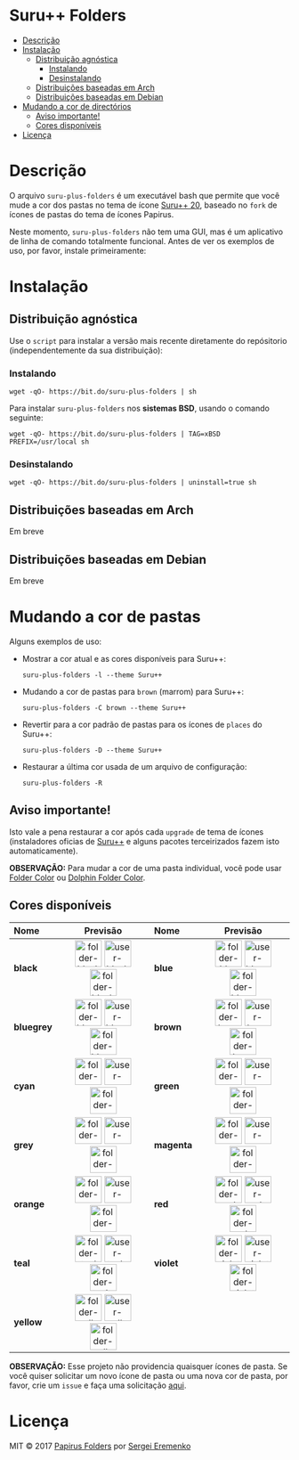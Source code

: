 <h1>Suru++ Folders</h1>

- [Descrição](#descri%C3%A7%C3%A3o)
- [Instalação](#instala%C3%A7%C3%A3o)
    - [Distribuição agnóstica](#distribui%C3%A7%C3%A3o-agn%C3%B3stica)
        - [Instalando](#instalando)
        - [Desinstalando](#desinstalando)
    - [Distribuições baseadas em Arch](#distribui%C3%A7%C3%B5es-baseadas-em-arch)
    - [Distribuições baseadas em Debian](#distribui%C3%A7%C3%B5es-baseadas-em-debian)
- [Mudando a cor de directórios](#mudando-a-cor-de-direct%C3%B3rios)
    - [Aviso importante!](#aviso-importante)
    - [Cores disponíveis](#cores-dispon%C3%ADveis)
- [Licença](#licen%C3%A7a)

# Descrição

O arquivo `suru-plus-folders`  é um executável bash que permite que você mude a cor dos pastas no tema de ícone [Suru++ 20](https://github.com/gusbemacbe/suru-plus), baseado no `fork` de ícones de pastas do tema de ícones Papirus.

Neste momento, `suru-plus-folders` não tem uma GUI, mas é um aplicativo de linha de comando totalmente funcional. Antes de ver os exemplos de uso, por favor, instale primeiramente:

# Instalação

## Distribuição agnóstica

Use o `script` para instalar a versão mais recente diretamente do repósitorio (independentemente da sua distribuição):

### Instalando

```
wget -qO- https://bit.do/suru-plus-folders | sh
```

Para instalar `suru-plus-folders` nos **sistemas BSD**, usando o comando seguinte:

```
wget -qO- https://bit.do/suru-plus-folders | TAG=xBSD PREFIX=/usr/local sh
```

### Desinstalando

```
wget -qO- https://bit.do/suru-plus-folders | uninstall=true sh
```

## Distribuições baseadas em Arch

Em breve

## Distribuições baseadas em Debian

Em breve

# Mudando a cor de pastas

Alguns exemplos de uso:

- Mostrar a cor atual e as cores disponíveis para Suru++:
    ```
    suru-plus-folders -l --theme Suru++
    ```
- Mudando a cor de pastas para `brown` (marrom) para Suru++:
    ```
    suru-plus-folders -C brown --theme Suru++
    ```
- Revertir para a cor padrão de pastas para os ícones de `places` do Suru++:
    ```
    suru-plus-folders -D --theme Suru++
    ```
- Restaurar a última cor usada de um arquivo de configuração:
    ```
    suru-plus-folders -R
    ```

## Aviso importante!

Isto vale a pena restaurar a cor após cada `upgrade` de tema de ícones (instaladores oficias de [Suru++](https://github.com/gusbemacbe/suru-plus) e alguns pacotes terceirizados fazem isto automaticamente).

**OBSERVAÇÃO:** Para mudar a cor de uma pasta individual, você pode usar [Folder Color](http://foldercolor.tuxfamily.org) ou [Dolphin Folder Color](https://github.com/audoban/dolphin-folder-color).

## Cores disponíveis

<table>
            <thead>
                <tr>
                    <th style="text-align:left">Nome</th>
                    <th style="text-align:center">Previsão</th>
                    <th style="text-align:left">Nome</th>
                    <th style="text-align:center">Previsão</th>
                </tr>
            </thead>
            <tbody>
                <tr>
                    <td style="text-align:left"><strong>black</strong></td>
                    <td style="text-align:center"><img src="https://raw.githubusercontent.com/gusbemacbe/suru-plus/beta/places/64/folder-black.svg" height="48px" width="48px" 
                            alt="folder-black"> <img src="https://raw.githubusercontent.com/gusbemacbe/suru-plus/beta/places/64/user-black-home.svg" height="48px" width="48px" 
                            alt="user-black-home"> <img src="https://raw.githubusercontent.com/gusbemacbe/suru-plus/beta/places/64/folder-black-download.svg" height="48px" width="48px" 
                            alt="folder-black-download"></td>
                    <td style="text-align:left"><strong>blue</strong></td>
                    <td style="text-align:center"><img src="https://raw.githubusercontent.com/gusbemacbe/suru-plus/beta/places/64/folder-blue.svg" height="48px" width="48px" 
                            alt="folder-blue"> <img src="https://raw.githubusercontent.com/gusbemacbe/suru-plus/beta/places/64/user-blue-home.svg" height="48px" width="48px" 
                            alt="user-blue-home"> <img src="https://raw.githubusercontent.com/gusbemacbe/suru-plus/beta/places/64/folder-blue-download.svg" height="48px" width="48px" 
                            alt="folder-blue-download"></td>
                </tr>
                <tr>
                    <td style="text-align:left"><strong>bluegrey</strong></td>
                    <td style="text-align:center"><img src="https://raw.githubusercontent.com/gusbemacbe/suru-plus/beta/places/64/folder-bluegrey.svg" height="48px" width="48px" 
                            alt="folder-bluegrey"> <img src="https://raw.githubusercontent.com/gusbemacbe/suru-plus/beta/places/64/user-bluegrey-home.svg" height="48px" width="48px" 
                            alt="user-bluegrey-home"> <img src="https://raw.githubusercontent.com/gusbemacbe/suru-plus/beta/places/64/folder-bluegrey-download.svg" height="48px" width="48px" 
                            alt="folder-bluegrey-download"></td>
                    <td style="text-align:left"><strong>brown</strong></td>
                    <td style="text-align:center"><img src="https://raw.githubusercontent.com/gusbemacbe/suru-plus/beta/places/64/folder-brown.svg" height="48px" width="48px" 
                            alt="folder-brown"> <img src="https://raw.githubusercontent.com/gusbemacbe/suru-plus/beta/places/64/user-brown-home.svg" height="48px" width="48px" 
                            alt="user-brown-home"> <img src="https://raw.githubusercontent.com/gusbemacbe/suru-plus/beta/places/64/folder-brown-download.svg" height="48px" width="48px" 
                            alt="folder-brown-download"></td>
                </tr>
                <tr>
                    <td style="text-align:left"><strong>cyan</strong></td>
                    <td style="text-align:center"><img src="https://raw.githubusercontent.com/gusbemacbe/suru-plus/beta/places/64/folder-cyan.svg" height="48px" width="48px" 
                            alt="folder-cyan"> <img src="https://raw.githubusercontent.com/gusbemacbe/suru-plus/beta/places/64/user-cyan-home.svg" height="48px" width="48px" 
                            alt="user-cyan-home"> <img src="https://raw.githubusercontent.com/gusbemacbe/suru-plus/beta/places/64/folder-cyan-download.svg" height="48px" width="48px" 
                            alt="folder-cyan-download"></td>
                    <td style="text-align:left"><strong>green</strong></td>
                    <td style="text-align:center"><img src="https://raw.githubusercontent.com/gusbemacbe/suru-plus/beta/places/64/folder-green.svg" height="48px" width="48px" 
                            alt="folder-green"> <img src="https://raw.githubusercontent.com/gusbemacbe/suru-plus/beta/places/64/user-green-home.svg" height="48px" width="48px" 
                            alt="user-green-home"> <img src="https://raw.githubusercontent.com/gusbemacbe/suru-plus/beta/places/64/folder-green-download.svg" height="48px" width="48px" 
                            alt="folder-green-download"></td>
                </tr>
                <tr>
                    <td style="text-align:left"><strong>grey</strong></td>
                    <td style="text-align:center"><img src="https://raw.githubusercontent.com/gusbemacbe/suru-plus/beta/places/64/folder-grey.svg" height="48px" width="48px" 
                            alt="folder-grey"> <img src="https://raw.githubusercontent.com/gusbemacbe/suru-plus/beta/places/64/user-grey-home.svg" height="48px" width="48px" 
                            alt="user-grey-home"> <img src="https://raw.githubusercontent.com/gusbemacbe/suru-plus/beta/places/64/folder-grey-download.svg" height="48px" width="48px" 
                            alt="folder-grey-download"></td>
                    <td style="text-align:left"><strong>magenta</strong></td>
                    <td style="text-align:center"><img src="https://raw.githubusercontent.com/gusbemacbe/suru-plus/beta/places/64/folder-magenta.svg" height="48px" width="48px" 
                            alt="folder-magenta"> <img src="https://raw.githubusercontent.com/gusbemacbe/suru-plus/beta/places/64/user-magenta-home.svg" height="48px" width="48px" 
                            alt="user-magenta-home"> <img src="https://raw.githubusercontent.com/gusbemacbe/suru-plus/beta/places/64/folder-magenta-download.svg" height="48px" width="48px" 
                            alt="folder-magenta-download"></td>
                </tr>
                <tr>
                    <td style="text-align:left"><strong>orange</strong></td>
                    <td style="text-align:center"><img src="https://raw.githubusercontent.com/gusbemacbe/suru-plus/beta/places/64/folder-orange.svg" height="48px" width="48px" 
                            alt="folder-orange"> <img src="https://raw.githubusercontent.com/gusbemacbe/suru-plus/beta/places/64/user-orange-home.svg" height="48px" width="48px" 
                            alt="user-orange-home"> <img src="https://raw.githubusercontent.com/gusbemacbe/suru-plus/beta/places/64/folder-orange-download.svg" height="48px" width="48px" 
                            alt="folder-orange-download"></td>
                    <td style="text-align:left"><strong>red</strong></td>
                    <td style="text-align:center"><img src="https://raw.githubusercontent.com/gusbemacbe/suru-plus/beta/places/64/folder-red.svg" height="48px" width="48px" 
                            alt="folder-red"> <img src="https://raw.githubusercontent.com/gusbemacbe/suru-plus/beta/places/64/user-red-home.svg" height="48px" width="48px" 
                            alt="user-red-home"> <img src="https://raw.githubusercontent.com/gusbemacbe/suru-plus/beta/places/64/folder-red-download.svg" height="48px" width="48px" 
                            alt="folder-red-download"></td>
                </tr>
                <tr>
                    <td style="text-align:left"><strong>teal</strong></td>
                    <td style="text-align:center"><img src="https://raw.githubusercontent.com/gusbemacbe/suru-plus/beta/places/64/folder-teal.svg" height="48px" width="48px" 
                            alt="folder-teal"> <img src="https://raw.githubusercontent.com/gusbemacbe/suru-plus/beta/places/64/user-teal-home.svg" height="48px" width="48px" 
                            alt="user-teal-home"> <img src="https://raw.githubusercontent.com/gusbemacbe/suru-plus/beta/places/64/folder-teal-download.svg" height="48px" width="48px" 
                            alt="folder-teal-download"></td>
                    <td style="text-align:left"><strong>violet</strong></td>
                    <td style="text-align:center"><img src="https://raw.githubusercontent.com/gusbemacbe/suru-plus/beta/places/64/folder-violet.svg" height="48px" width="48px" 
                            alt="folder-violet"> <img src="https://raw.githubusercontent.com/gusbemacbe/suru-plus/beta/places/64/user-violet-home.svg" height="48px" width="48px" 
                            alt="user-violet-home"> <img src="https://raw.githubusercontent.com/gusbemacbe/suru-plus/beta/places/64/folder-violet-download.svg" height="48px" width="48px" 
                            alt="folder-violet-download"></td>
                </tr>
                <tr>
                    <td style="text-align:left"><strong>yellow</strong></td>
                    <td style="text-align:center"><img src="https://raw.githubusercontent.com/gusbemacbe/suru-plus/beta/places/64/folder-yellow.svg" height="48px" width="48px" 
                            alt="folder-yellow"> <img src="https://raw.githubusercontent.com/gusbemacbe/suru-plus/beta/places/64/user-yellow-home.svg" height="48px" width="48px" 
                            alt="user-yellow-home"> <img src="https://raw.githubusercontent.com/gusbemacbe/suru-plus/beta/places/64/folder-yellow-download.svg" height="48px" width="48px" 
                            alt="folder-yellow-download"></td>
                    <td style="text-align:left"></td>
                    <td style="text-align:center"></td>
                </tr>
            </tbody>
        </table>


**OBSERVAÇÃO:** Esse projeto não providencia quaisquer ícones de pasta. Se você quiser solicitar um novo ícone de pasta ou uma nova cor de pasta, por favor, crie um `issue` e faça uma solicitação [aqui](https://github.com/gusbemacbe/suru-plus/issues/new).

# Licença

MIT © 2017 [Papirus Folders](https://github.com/PapirusDevelopmentTeam/papirus-folders) por [Sergei Eremenko](https://github.com/SmartFinn)
